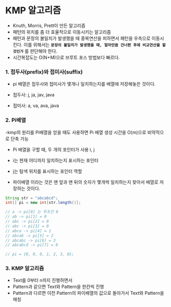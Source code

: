 # KMP 알고리즘

- Knuth, Morris, Prett이 만든 알고리즘
- 패턴의 위치를 좀 더 효율적으로 이동시키는 알고리즘
- 패턴과 문장의 불일치가 발생했을 때 중복연산을 피하면서 패턴을 우측으로 이동시킨다. 이를 위해서는 **`문장의 불일치가 발생했을 때, 얼마만큼 건너뛴 후에 비교연산을 할 것인가`** 를 판단해야 한다.
- 시간복잡도는 O(N+M)으로 브루트 포스 방법보다 빠르다.

### 1. 접두사(prefix)와 접미사(suffix)

- pi 배열은 접두사와 접미사가 몇개나 일치하는지를 배열에 저장해놓은 것이다.

- 접두사: j, ja, jav, java
- 접미사: a, va, ava, java


### 2. Pi배열
-kmp의 원리를 Pi배열을 얻을 때도 사용하면 Pi 배열 생성 시간을 O(m)으로 비약적으로 단축 가능
- Pi 배열을 구할 때, 두 개의 포인터가 사용 i, j
- i는 현재 어디까지 일치하는지 표시하는 포인터
- j는 탐색 위치를 표시하는 포인터 역할

- 파이배열 이라는 것은 맨 앞과 맨 뒤의 숫자가 몇개씩 일치하는지 찾아서 배열로 저장하는 것이다.

``` java
String str = "abcabcd";
int[] pi = new int[str.length()];

// a -> pi[0] 는 무조건 0
// ab -> pi[1] = 0
// abc -> pi[2] = 0
// abc -> pi[3] = 0
// abca -> pi[4] = 1
// abcab -> pi[5] = 2
// abcabc -> pi[6] = 3
// abcabcd -> pi[7] = 0

// pi = {0, 0, 0, 1, 2, 3, 0};
```

### 3. KMP 알고리즘

- Text를 0부터 n까지 진행하면서
- Pattern과 같으면 Text와 Pattern을 한칸씩 진행
- Pattern과 다르면 이전 Pattern의 파이배열의 값으로 돌아가서 Text와 Pattern을 매칭